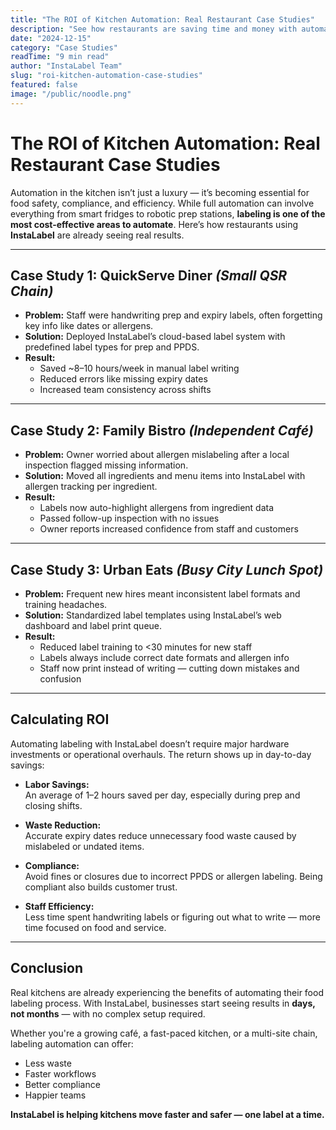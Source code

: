 ```yaml
---
title: "The ROI of Kitchen Automation: Real Restaurant Case Studies"
description: "See how restaurants are saving time and money with automated kitchen labeling systems. Real numbers from real businesses."
date: "2024-12-15"
category: "Case Studies"
readTime: "9 min read"
author: "InstaLabel Team"
slug: "roi-kitchen-automation-case-studies"
featured: false
image: "/public/noodle.png"
---
```


# The ROI of Kitchen Automation: Real Restaurant Case Studies

Automation in the kitchen isn’t just a luxury — it’s becoming essential for food safety, compliance, and efficiency. While full automation can involve everything from smart fridges to robotic prep stations, **labeling is one of the most cost-effective areas to automate**. Here’s how restaurants using **InstaLabel** are already seeing real results.

---

## Case Study 1: QuickServe Diner _(Small QSR Chain)_

- **Problem:** Staff were handwriting prep and expiry labels, often forgetting key info like dates or allergens.
- **Solution:** Deployed InstaLabel’s cloud-based label system with predefined label types for prep and PPDS.
- **Result:**  
  - Saved ~8–10 hours/week in manual label writing  
  - Reduced errors like missing expiry dates  
  - Increased team consistency across shifts

---

## Case Study 2: Family Bistro _(Independent Café)_

- **Problem:** Owner worried about allergen mislabeling after a local inspection flagged missing information.
- **Solution:** Moved all ingredients and menu items into InstaLabel with allergen tracking per ingredient.
- **Result:**  
  - Labels now auto-highlight allergens from ingredient data  
  - Passed follow-up inspection with no issues  
  - Owner reports increased confidence from staff and customers  

---

## Case Study 3: Urban Eats _(Busy City Lunch Spot)_

- **Problem:** Frequent new hires meant inconsistent label formats and training headaches.
- **Solution:** Standardized label templates using InstaLabel’s web dashboard and label print queue.
- **Result:**  
  - Reduced label training to <30 minutes for new staff  
  - Labels always include correct date formats and allergen info  
  - Staff now print instead of writing — cutting down mistakes and confusion  

---

## Calculating ROI

Automating labeling with InstaLabel doesn’t require major hardware investments or operational overhauls. The return shows up in day-to-day savings:

- **Labor Savings:**  
  An average of 1–2 hours saved per day, especially during prep and closing shifts.

- **Waste Reduction:**  
  Accurate expiry dates reduce unnecessary food waste caused by mislabeled or undated items.

- **Compliance:**  
  Avoid fines or closures due to incorrect PPDS or allergen labeling. Being compliant also builds customer trust.

- **Staff Efficiency:**  
  Less time spent handwriting labels or figuring out what to write — more time focused on food and service.

---

## Conclusion

Real kitchens are already experiencing the benefits of automating their food labeling process. With InstaLabel, businesses start seeing results in **days, not months** — with no complex setup required.

Whether you're a growing café, a fast-paced kitchen, or a multi-site chain, labeling automation can offer:

- Less waste  
- Faster workflows  
- Better compliance  
- Happier teams

**InstaLabel is helping kitchens move faster and safer — one label at a time.**

